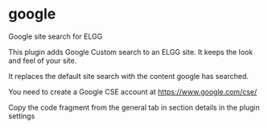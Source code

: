 google
======

Google site search for ELGG

This plugin adds Google Custom search to an ELGG site. It keeps the look and feel of your site.

It replaces the default site search with the content google has searched. 

You need to create a Google CSE account at https://www.google.com/cse/

Copy the code fragment from the general tab in section details in the plugin settings
